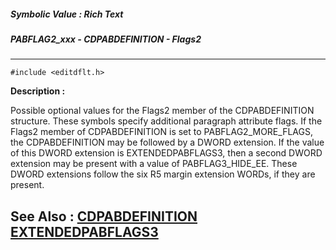##### Symbolic Value : Rich Text
##### PABFLAG2_xxx - CDPABDEFINITION - Flags2
---
```
#include <editdflt.h>
```
**Description :**

Possible optional values for the Flags2 member of the CDPABDEFINITION 
structure.  These symbols specify additional paragraph attribute flags.  If the 
Flags2 member of CDPABDEFINITION is set to PABFLAG2_MORE_FLAGS, the 
CDPABDEFINITION may be followed by a DWORD extension. If the value of this 
DWORD extension is EXTENDEDPABFLAGS3, then a second DWORD extension may be 
present with a value of PABFLAG3_HIDE_EE. These DWORD extensions follow the six 
R5 margin extension WORDs, if they are present.

**See Also :**
[CDPABDEFINITION](/reference/Data/CDPABDEFINITION)
[EXTENDEDPABFLAGS3](/reference/Symb/EXTENDEDPABFLAGS3)
---
